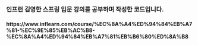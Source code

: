 <h3> 인프런 김영한 스프링 입문 강의를 공부하며 작성한 코드입니다.</h3>
<h4> https://www.inflearn.com/course/%EC%8A%A4%ED%94%84%EB%A7%81-%EC%9E%85%EB%AC%B8-%EC%8A%A4%ED%94%84%EB%A7%81%EB%B6%80%ED%8A%B8 </h4>
